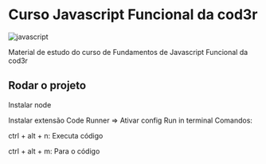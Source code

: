 # Curso Javascript Funcional da cod3r

![javascript](https://img.shields.io/badge/JavaScript-F7DF1E?style=for-the-badge&logo=javascript&logoColor=black)

Material de estudo do curso de Fundamentos de Javascript Funcional da cod3r

## Rodar o projeto

Instalar node

Instalar extensão Code Runner => Ativar config Run in terminal
Comandos:

ctrl + alt + n: Executa código

ctrl + alt + m: Para o código

